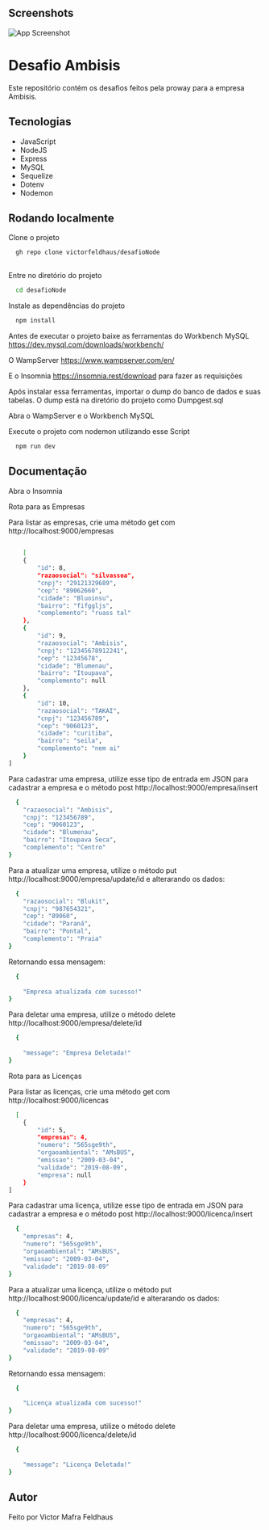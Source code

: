 ## Screenshots

![App Screenshot](https://w7.pngwing.com/pngs/452/24/png-transparent-js-logo-node-logos-and-brands-icon.png)




# Desafio Ambisis

Este repositório contém os desafios feitos pela proway para a empresa Ambisis.


## Tecnologias
+ JavaScript
+ NodeJS
+ Express
+ MySQL
+ Sequelize
+ Dotenv
+ Nodemon


## Rodando localmente

Clone o projeto

```bash
  gh repo clone victorfeldhaus/desafioNode
  
```

Entre no diretório do projeto

```bash
  cd desafioNode
```

Instale as dependências do projeto

```bash
  npm install
```

Antes de executar o projeto baixe as ferramentas do Workbench MySQL
https://dev.mysql.com/downloads/workbench/

O WampServer
https://www.wampserver.com/en/

E o Insomnia https://insomnia.rest/download para fazer as requisições

Após instalar essa ferramentas, importar o dump do banco de dados e suas tabelas.
O dump está na diretório do projeto como Dumpgest.sql

Abra o WampServer e o Workbench MySQL

Execute o projeto com nodemon utilizando esse Script

```bash
  npm run dev
```


## Documentação

Abra o Insomnia

Rota para as Empresas

Para listar as empresas, crie uma método get com http://localhost:9000/empresas

```bash
  
	[
	{
		"id": 8,
		"razaosocial": "silvassea",
		"cnpj": "29121329689",
		"cep": "89062660",
		"cidade": "Bluoinsu",
		"bairro": "fifggljs",
		"complemento": "ruass tal"
	},
	{
		"id": 9,
		"razaosocial": "Ambisis",
		"cnpj": "12345678912241",
		"cep": "12345678",
		"cidade": "Blumenau",
		"bairro": "Itoupava",
		"complemento": null
	},
	{
		"id": 10,
		"razaosocial": "TAKAI",
		"cnpj": "123456789",
		"cep": "9060123",
		"cidade": "curitiba",
		"bairro": "seila",
		"complemento": "nem ai"
	}
]
```


Para cadastrar uma empresa, utilize esse tipo de entrada em JSON para cadastrar a empresa
e o método post http://localhost:9000/empresa/insert

```bash
  {
	"razaosocial": "Ambisis",
	"cnpj": "123456789",
	"cep": "9060123",
	"cidade": "Blumenau",
	"bairro": "Itoupava Seca",
	"complemento": "Centro"
}
```

Para a atualizar uma empresa, utilize o método put http://localhost:9000/empresa/update/id
e alterarando os dados:
```bash
  {
	"razaosocial": "Blukit",
	"cnpj": "987654321",
	"cep": "89060",
	"cidade": "Paraná",
	"bairro": "Pontal",
	"complemento": "Praia"
}
```

Retornando essa mensagem:

```bash
  {
  
	"Empresa atualizada com sucesso!"
}
```

Para deletar uma empresa, utilize o método delete http://localhost:9000/empresa/delete/id


```bash
  {
  
	"message": "Empresa Deletada!"
}
```


Rota para as Licenças

Para listar as licenças, crie uma método get com http://localhost:9000/licencas

```bash
  [
	{
		"id": 5,
		"empresas": 4,
		"numero": "565sge9th",
		"orgaoambiental": "AMsBUS",
		"emissao": "2009-03-04",
		"validade": "2019-08-09",
		"empresa": null
	}
]
```


Para cadastrar uma licença, utilize esse tipo de entrada em JSON para cadastrar a empresa
e o método post http://localhost:9000/licenca/insert

```bash
  {
	"empresas": 4,
	"numero": "565sge9th",
	"orgaoambiental": "AMsBUS",
	"emissao": "2009-03-04",
	"validade": "2019-08-09"
}
```

Para a atualizar uma licença, utilize o método put http://localhost:9000/licenca/update/id
e alterarando os dados:
```bash
  {
	"empresas": 4,
	"numero": "565sge9th",
	"orgaoambiental": "AMsBUS",
	"emissao": "2009-03-04",
	"validade": "2019-08-09"
}
```

Retornando essa mensagem:

```bash
  {
  
	"Licença atualizada com sucesso!"
}
```

Para deletar uma empresa, utilize o método delete http://localhost:9000/licenca/delete/id


```bash
  {
  
	"message": "Licença Deletada!"
}
```




## Autor
 Feito por Victor Mafra Feldhaus



